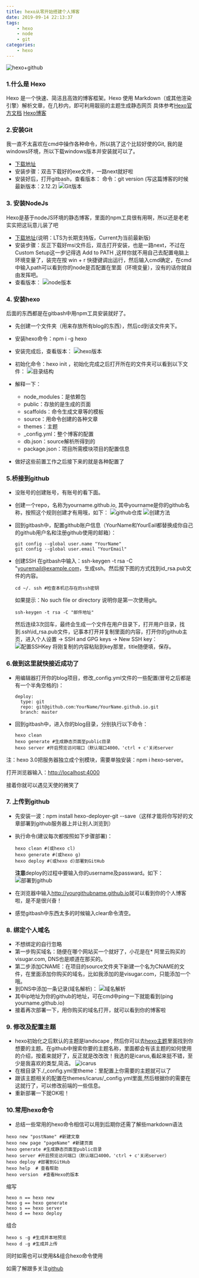 ```yaml
---
title: hexo从零开始搭建个人博客
date: 2019-09-14 22:13:37
tags:
    - hexo
    - node
    - git
categories:
    - hexo
---
```

![hexo+github](./hexo从零开始搭建个人博客/hexo+github.jpg)

### 1.什么是 Hexo

Hexo 是一个快速、简洁且高效的博客框架。Hexo 使用 Markdown（或其他渲染引擎）解析文章，在几秒内，即可利用靓丽的主题生成静态网页
具体参考[Hexo官方文档](https://hexo.io/zh-cn/docs/index.html)
[Hexo博客](http://www.theoak.online)
<!--more-->
### 2.安装Git

我一直不太喜欢在cmd中操作各种命令，所以挑了这个比较好使的Git, 我的是windows环境，所以下载windows版本并安装就可以了。

* [下载地址](https://git-scm.com/downloads)
* 安装步骤：双击下载好的exe文件，一路next就好啦
* 安装好后，打开gitbash，查看版本：
命令：git version (写这篇博客的时候最新版本：2.12.2)
![Git版本](./hexo从零开始搭建个人博客/gitVersion.jpg)

### 3. 安装NodeJs

Hexo是基于nodeJS环境的静态博客，里面的npm工具很有用啊，所以还是老老实实把这玩意儿装了吧

* [下载地址](https://nodejs.org/en/)(说明：LTS为长期支持版，Current为当前最新版)
* 安装步骤：反正下载好msi文件后，双击打开安装，也是一路next，不过在Custom Setup这一步记得选 Add to PATH ,这样你就不用自己去配置电脑上环境变量了，装完在按 win + r 快捷键调出运行，然后输入cmd确定，在cmd中输入path可以看到你的node是否配置在里面（环境变量），没有的话你就自由发挥吧。
* 查看版本：
![node版本](./hexo从零开始搭建个人博客/node版本.jpg)

### 4. 安装hexo

后面的东西都是在gitbash中用npm工具安装就好了。

* 先创建一个文件夹（用来存放所有blog的东西），然后cd到该文件夹下。
* 安装hexo命令：npm i -g hexo
* 安装完成后，查看版本：
![hexo版本](./hexo从零开始搭建个人博客/Hexo版本.jpg)
* 初始化命令：hexo init ，初始化完成之后打开所在的文件夹可以看到以下文件：
![目录结构](./hexo从零开始搭建个人博客/目录结构.jpg)
* 解释一下：
  * node_modules：是依赖包
  * public：存放的是生成的页面
  * scaffolds：命令生成文章等的模板
  * source：用命令创建的各种文章
  * themes：主题
  * _config.yml：整个博客的配置
  * db.json：source解析所得到的
  * package.json：项目所需模块项目的配置信息

* 做好这些前置工作之后接下来的就是各种配置了

### 5.桥接到github

* 没账号的创建账号，有账号的看下面。
* 创建一个repo，名称为yourname.github.io, 其中yourname是你的github名称，按照这个规则创建才有用哦，如下：
![github仓库](./hexo从零开始搭建个人博客/github仓库.jpg)
![创建方法](./hexo从零开始搭建个人博客/创建方法.jpg)
* 回到gitbash中，配置github账户信息（YourName和YourEail都替换成你自己的github用户名和注册github使用的邮箱）：
  
  ```git
  git config --global user.name "YourName"
  git config --global user.email "YourEmail"
  ```

* 创建SSH
  在gitbash中输入：ssh-keygen -t rsa -C "youremail@example.com，生成ssh。然后按下图的方式找到id_rsa.pub文件的内容。

  ```ssh
  cd ~/. ssh #检查本机已存在的ssh密钥
  ```

  如果提示：No such file or directory 说明你是第一次使用git。

  ```ssh
  ssh-keygen -t rsa -C "邮件地址"
  ```

  然后连续3次回车，最终会生成一个文件在用户目录下，打开用户目录，找到.ssh\id_rsa.pub文件，记事本打开并复制里面的内容，打开你的github主页，进入个人设置 -> SSH and GPG keys -> New SSH key：
  ![配置SSHKey](./hexo从零开始搭建个人博客/配置SSHKey.jpg)
  将刚复制的内容粘贴到key那里，title随便填，保存。

### 6.做到这里就快接近成功了

* 用编辑器打开你的blog项目，修改_config.yml文件的一些配置(冒号之后都是有一个半角空格的)：

  ```hexo
  deploy:
    type: git
    repo: git@github.com:YourName/YourName.github.io.git
    branch: master
    ```

* 回到gitbash中，进入你的blog目录，分别执行以下命令：

  ```hexo
  hexo clean
  hexo generate #生成静态页面至public目录
  hexo server #开启预览访问端口（默认端口4000，'ctrl + c'关闭server
  ```

注：hexo 3.0把服务器独立成个别模块，需要单独安装：npm i hexo-server。

打开浏览器输入：<http://localhost:4000>

接着你就可以遇见天使的微笑了

### 7. 上传到github

* 先安装一波：npm install hexo-deployer-git --save（这样才能将你写好的文章部署到github服务器上并让别人浏览到）
* 执行命令(建议每次都按照如下步骤部署)：
  
  ```hexo
  hexo clean #(或hexo cl)
  hexo generate #(或hexo g)
  hexo deploy #(或hexo d)部署到GitHub
  ```

  **注意**deploy的过程中要输入你的username及passward。如下：
  ![部署到github](./hexo从零开始搭建个人博客/部署到github.jpg)

* 在浏览器中输入<http://yourgithubname.github.io>就可以看到你的个人博客啦，是不是很兴奋！
* 感觉gitbash中东西太多的时候输入clear命令清空。

### 8. 绑定个人域名

* 不想绑定的自行忽略
* 第一步购买域名：随便在哪个网站买一个就好了，小花是在* 阿里云购买的visugar.com, DNS也是顺道在那买的。
* 第二步添加CNAME：在项目的source文件夹下新建一个名为CNAME的文件，在里面添加你购买的域名，比如我添加的是visugar.com，只能添加一个哦。
* 到DNS中添加一条记录(域名解析)：
  ![域名解析](./hexo从零开始搭建个人博客/域名解析.jpg)
* 其中ip地址为你的github的地址，可在cmd中ping一下就能看到(ping yourname.github.io)
* 接着再次部署一下，用你购买的域名打开，就可以看到你的博客啦

### 9. 修改及配置主题

* hexo初始化之后默认的主题是landscape , 然后你可以去[hexo主题](https://hexo.io/themes/)里面找到你想要的主题。在github中搜索你要的主题名称，里面都会有该主题的如何使用的介绍，按着来就好了，反正就是改改改！我选的是icarus,看起来挺不错，至少是我喜欢的类型,简洁。
![icarus](./hexo从零开始搭建个人博客/icarus.jpg)
* 在根目录下./_config.yml里theme：里配置上你需要的主题就可以了
* 跟该主题相关的配置在themes/icarus/_config.yml里面,然后根据你的需要在这就行了，可以修改前端的一些信息。
* 重新部署一下就OK啦！

### 10.常用hexo命令

* 总结一些常用的hexo命令相信可以用到后期你还需了解些markdown语法

```hexo
hexo new "postName" #新建文章
hexo new page "pageName" #新建页面
hexo generate #生成静态页面至public目录
hexo server #开启预览访问端口（默认端口4000，'ctrl + c'关闭server）
hexo deploy #部署到GitHub
hexo help  # 查看帮助
hexo version  #查看Hexo的版本
```

缩写

```hexo
hexo n == hexo new
hexo g == hexo generate
hexo s == hexo server
hexo d == hexo deploy
```

组合

```hexo
hexo s -g #生成并本地预览
hexo d -g #生成并上传
```

同时如需也可以使用&&组合hexo命令使用

如需了解跟多关注[github](https://github.com/EricGerry)
